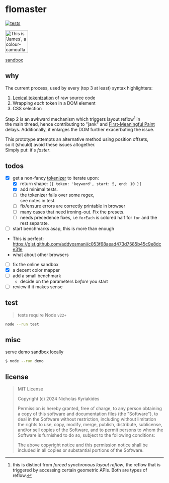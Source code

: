 # flomaster

[![tests](https://github.com/nicholaswmin/flomaster/actions/workflows/test.yml/badge.svg)](https://github.com/nicholaswmin/flomaster/actions/workflows/test.yml)

<a href="https://youtube.com/watch?v=JFvXvV0oZIo">
  <img src="https://github.com/user-attachments/assets/797123a3-f70c-4128-a47c-babb2bdbfdb1" title="This is 'James', a colour-camouflaging chameleon. The truth is that he's a common iguana, his real name is actually 'Alizavras' and he hails from Xylotympou, a sunny village in Cyprus. We play along because he eats the mosquitos. Courtesy of icons8.com" width="72">
</a>

[sandbox][snd]

## why

The current process, used by every (top 3 at least) 
syntax highlighters:

1. [Lexical tokenization][tok] of raw source code
2. Wrapping *each* token in a DOM element 
3. CSS selection

Step 2 is an awkward mechanism which triggers [layout reflow][rfl][^1] in   
the main thread, hence contributing to "jank" and [First-Meaningful Paint][fmp]   
delays. Additionally, it enlarges the DOM further exacerbating the issue.          

This prototype attempts an alternative method using position offsets,  
so it (should) avoid these issues altogether.   
Simply put: it's *faster*.    


## todos

- [x] get a non-fancy [tokenizer][tok] to iterate upon:
    - [x] return shape: `[{ token: 'keyword', start: 5, end: 10 }]`
    - [x] add minimal tests. 
    - [ ] the tokenizer falls over some regex,     
          see notes in test.
    - [ ] fix/ensure errors are correctly printable in browser
    - [ ] many cases that need ironing-out. Fix the presets.
    - [ ] needs precedence fixes, i.e `forEach` is colored half
          for `for` and the rest separate.
- [ ] start benchmarks asap, this is more than enough
 - This is perfect: https://gist.github.com/addyosmani/c053f68aead473d7585b45c9e8dce31e
 - what about other browsers
- [ ] fix the online sandbox  
- [x] a decent color mapper
- [ ] add a small benchmark
    - decide on the parameters *before* you start
- [ ] review if it makes sense

## test

> tests require Node `v22+`

```bash
node --run test
```

## misc

serve demo sandbox locally

```bash
$ node --run demo
```

## license

> MIT License  
>
> Copyright (c) 2024 Nicholas Kyriakides 
>
> Permission is hereby granted, free of charge, to any person obtaining     
> a copy of this software and documentation files (the "Software"), to    
> deal  in the Software without restriction, including without limitation   
> the rights  to use, copy, modify, merge, publish, distribute, sublicense,   
> and/or sell  copies of the Software, and to permit persons to whom the   
> Software is furnished to do so, subject to the following conditions:     
> 
> The above copyright notice and this permission notice shall be    
> included in all copies or substantial portions of the Software.      

<!-- Footnotes -->

[^1]: this is distinct from *forced synchronous layout reflow*, the reflow
      that is triggered by accessing certain geometric APIs. Both are types
      of reflow.

   
<!-- References -->

[tok]: https://en.wikipedia.org/wiki/Lexical_analysis#Tokenization
[fmp]: https://developer.mozilla.org/en-US/docs/Glossary/First_meaningful_paint
[dom]: https://en.wikipedia.org/wiki/Document_Object_Model
[rfl]: https://developer.mozilla.org/en-US/docs/Glossary/Reflow
[bnk]: https://www.chromium.org/blink/
[snd]: https://nicholaswmin.github.io/flomaster/demo.html
[dcs]: https://nicholaswmin.github.io/flomaster
[pdc]: https://github.com/nicholaswmin/flomaster/tree/main/.github/docs
